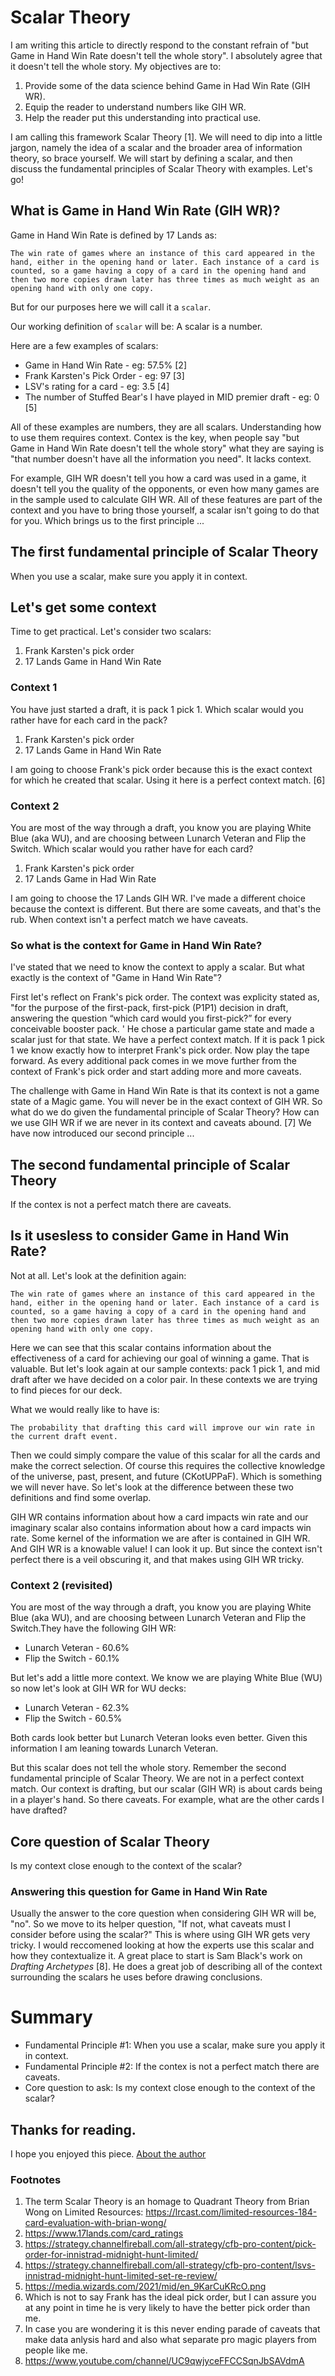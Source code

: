 # Scalar Theory
I am writing this article to directly respond to the constant refrain of "but Game in Hand Win Rate doesn't tell the whole story". I absolutely agree that it doesn't tell the whole story. My objectives are to:
1. Provide some of the data science behind Game in Had Win Rate (GIH WR).
2. Equip the reader to understand numbers like GIH WR.
3. Help the reader put this understanding into practical use. 

I am calling this framework Scalar Theory [1]. We will need to dip into a little jargon, namely the idea of a scalar and the broader area of information theory, so brace yourself. We will start by defining a scalar, and then discuss the fundamental principles of Scalar Theory with examples. Let's go!

## What is Game in Hand Win Rate (GIH WR)?
Game in Hand Win Rate is defined by 17 Lands as: 

`The win rate of games where an instance of this card appeared in the hand, either in the opening hand or later. Each instance of a card is counted, so a game having a copy of a card in the opening hand and then two more copies drawn later has three times as much weight as an opening hand with only one copy.`

But for our purposes here we will call it a `scalar`.

Our working definition of `scalar` will be: A scalar is a number.

Here are a few examples of scalars:
* Game in Hand Win Rate - eg: 57.5% [2]
* Frank Karsten's Pick Order - eg: 97 [3]
* LSV's rating for a card - eg: 3.5 [4]
* The number of Stuffed Bear's I have played in MID premier draft - eg: 0 [5]

All of these examples are numbers, they are all scalars. Understanding how to use them requires context. Contex is the key, when people say "but Game in Hand Win Rate doesn't tell the whole story" what they are saying is "that number doesn't have all the information you need". It lacks context.

For example, GIH WR doesn't tell you how a card was used in a game, it doesn't tell you the quality of the opponents, or even how many games are in the sample used to calculate GIH WR. All of these features are part of the context and you have to bring those yourself, a scalar isn't going to do that for you. Which brings us to the first principle ...

## The first fundamental principle of Scalar Theory
When you use a scalar, make sure you apply it in context.

## Let's get some context
Time to get practical. Let's consider two scalars:
1. Frank Karsten's pick order
2. 17 Lands Game in Hand Win Rate

### Context 1
You have just started a draft, it is pack 1 pick 1. Which scalar would you rather have for each card in the pack?
1. Frank Karsten's pick order
2. 17 Lands Game in Hand Win Rate

I am going to choose Frank's pick order because this is the exact context for which he created that scalar. Using it here is a perfect context match. [6]

### Context 2
You are most of the way through a draft, you know you are playing White Blue (aka WU), and are choosing between Lunarch Veteran and Flip the Switch. Which scalar would you rather have for each card?
1. Frank Karsten's pick order
2. 17 Lands Game in Had Win Rate

I am going to choose the 17 Lands GIH WR. I've made a different choice because the context is different. But there are some caveats, and that's the rub. When context isn't a perfect match we have caveats.

### So what is the context for Game in Hand Win Rate?
I've stated that we need to know the context to apply a scalar. But what exactly is the context of "Game in Hand Win Rate"? 

First let's reflect on Frank's pick order. The context was explicity stated as, "for the purpose of the first-pack, first-pick (P1P1) decision in draft, answering the question “which card would you first-pick?” for every conceivable booster pack. ' He chose a particular game state and made a scalar just for that state. We have a perfect context match. If it is pack 1 pick 1 we know exactly how to interpret Frank's pick order. Now play the tape forward. As every additional pack comes in we move further from the context of Frank's pick order and start adding more and more caveats.


The challenge with Game in Hand Win Rate is that its context is not a game state of a Magic game. You will never be in the exact context of GIH WR. So what do we do given the fundamental principle of Scalar Theory? How can we use GIH WR if we are never in its context and caveats abound. [7] We have now introduced our second principle ...

## The second fundamental principle of Scalar Theory
If the contex is not a perfect match there are caveats.

## Is it usesless to consider Game in Hand Win Rate?
Not at all. Let's look at the definition again:

`The win rate of games where an instance of this card appeared in the hand, either in the opening hand or later. Each instance of a card is counted, so a game having a copy of a card in the opening hand and then two more copies drawn later has three times as much weight as an opening hand with only one copy.`

Here we can see that this scalar contains information about the effectiveness of a card for achieving our goal of winning a game. That is valuable. But let's look again at our sample contexts: pack 1 pick 1, and mid draft after we have decided on a color pair. In these contexts we are trying to find pieces for our deck.

What we would really like to have is:

`The probability that drafting this card will improve our win rate in the current draft event.`

Then we could simply compare the value of this scalar for all the cards and make the correct selection. Of course this requires the collective knowledge of the universe, past, present, and future (CKotUPPaF). Which is something we will never have. So let's look at the difference between these two definitions and find some overlap.

GIH WR contains information about how a card impacts win rate and our imaginary scalar also contains information about how a card impacts win rate. Some kernel of the information we are after is contained in GIH WR. And GIH WR is a knowable value! I can look it up. But since the context isn't perfect there is a veil obscuring it, and that makes using GIH WR tricky.

### Context 2 (revisited)
You are most of the way through a draft, you know you are playing White Blue (aka WU), and are choosing between Lunarch Veteran and Flip the Switch.They have the following GIH WR:
* Lunarch Veteran - 60.6%
* Flip the Switch - 60.1%

But let's add a little more context. We know we are playing White Blue (WU) so now let's look at GIH WR for WU decks:
* Lunarch Veteran - 62.3%
* Flip the Switch - 60.5% 

Both cards look better but Lunarch Veteran looks even better. Given this information I am leaning towards Lunarch Veteran.

But this scalar does not tell the whole story. Remember the second fundamental principle of Scalar Theory. We are not in a perfect context match. Our context is drafting, but our scalar (GIH WR) is about cards being in a player's hand. So there caveats. For example, what are the other cards I have drafted?

## Core question of Scalar Theory
Is my context close enough to the context of the scalar?


### Answering this question for Game in Hand Win Rate
Usually the answer to the core question when considering GIH WR will be, "no". So we move to its helper question, "If not, what caveats must I consider before using the scalar?" This is where using GIH WR gets very tricky. I would reccomened looking at how the experts use this scalar and how they contextualize it. A great place to start is Sam Black's work on _Drafting Archetypes_ [8]. He does a great job of describing all of the context surrounding the scalars he uses before drawing conclusions.

# Summary
* Fundamental Principle #1: When you use a scalar, make sure you apply it in context.
* Fundamental Principle #2: If the contex is not a perfect match there are caveats.
* Core question to ask: Is my context close enough to the context of the scalar?



## Thanks for reading.
I hope you enjoyed this piece. [About the author](https://github.com/alonzi/MTG-Data/blob/b4c21adc50da5804015552fe2445cea5df8c4c60/about-the-author.md)

### Footnotes
1. The term Scalar Theory is an homage to Quadrant Theory from Brian Wong on Limited Resources: https://lrcast.com/limited-resources-184-card-evaluation-with-brian-wong/
2. https://www.17lands.com/card_ratings
3. https://strategy.channelfireball.com/all-strategy/cfb-pro-content/pick-order-for-innistrad-midnight-hunt-limited/
4. https://strategy.channelfireball.com/all-strategy/cfb-pro-content/lsvs-innistrad-midnight-hunt-limited-set-re-review/
5. https://media.wizards.com/2021/mid/en_9KarCuKRcO.png
6. Which is not to say Frank has the ideal pick order, but I can assure you at any point in time he is very likely to have the better pick order than me.
7. In case you are wondering it is this never ending parade of caveats that make data anlysis hard and also what separate pro magic players from people like me.
8. https://www.youtube.com/channel/UC9qwjyceFFCCSqnJbSAVdmA